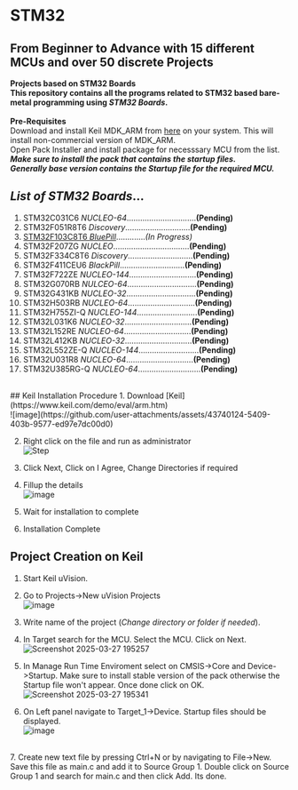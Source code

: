 # STM32
## From Beginner to Advance with 15 different MCUs and over 50 discrete Projects
**Projects based on STM32 Boards
<br>This repository contains all the programs related to STM32 based bare-metal programming using *STM32 Boards*.**
<br>
<br>**Pre-Requisites**
<br>Download and install Keil MDK_ARM from [here](https://www.keil.com/demo/eval/arm.htm) on your system. This will install non-commercial version of MDK_ARM.
<br>Open Pack Installer and install package for necesssary MCU from the list. ***Make sure to install the pack that contains the startup files.<br/>Generally base version contains the Startup file for the required MCU.***
<br>
## *List of STM32 Boards*...
1. STM32C031C6 *NUCLEO-64*...............................**(Pending)**
2. STM32F051R8T6 *Discovery*.............................**(Pending)**
3. [STM32F103C8T6 *BluePill*](STM32F103C8T6).............*(In Progress)*
4. STM32F207ZG *NUCLEO*..................................**(Pending)**
5. STM32F334C8T6 *Discovery*.............................**(Pending)**
6. STM32F411CEU6 *BlackPill*.............................**(Pending)**
7. STM32F722ZE *NUCLEO-144*..............................**(Pending)**
8. STM32G070RB *NULCEO-64*...............................**(Pending)**
9. STM32G431KB *NUCLEO-32*...............................**(Pending)**
10. STM32H503RB *NUCLEO-64*..............................**(Pending)**
11. STM32H755ZI-Q *NUCLEO-144*...........................**(Pending)**
12. STM32L031K6 *NUCLEO-32*..............................**(Pending)**
13. STM32L152RE *NUCLEO-64*..............................**(Pending)**
14. STM32L412KB *NUCLEO-32*..............................**(Pending)**
15. STM32L552ZE-Q *NUCLEO-144*...........................**(Pending)**
16. STM32U031R8 *NUCLEO-64*..............................**(Pending)**
17. STM32U385RG-Q *NUCLEO-64*............................**(Pending)**
<br>
## Keil Installation Procedure
1. Download [Keil](https://www.keil.com/demo/eval/arm.htm)
<br/>![image](https://github.com/user-attachments/assets/43740124-5409-403b-9577-ed97e7dc00d0)

2. Right click on the file and run as administrator
<br/>![Step](https://github.com/user-attachments/assets/d06743c2-8f2d-4e8c-85b2-d2ee5520ff3e)

3. Click Next, Click on I Agree, Change Directories if required
4. Fillup the details
<br/>![image](https://github.com/user-attachments/assets/391b2c45-c876-4e2a-88ec-a3e38a11e280)

5. Wait for installation to complete
6. Installation Complete
## Project Creation on Keil
1. Start Keil uVision.
2. Go to Projects->New uVision Projects
<br>![image](https://github.com/user-attachments/assets/99590765-830d-410a-b37f-0eeaba7828a1)

3. Write name of the project (*Change directory or folder if needed*).<br>
4. In Target search for the MCU. Select the MCU. Click on Next.
<br>![Screenshot 2025-03-27 195257](https://github.com/user-attachments/assets/05eb6bbc-3019-45a8-99cc-441c1be32a2b)
5. In Manage Run Time Enviroment select on CMSIS->Core and Device->Startup. Make sure to install stable version of the pack otherwise the Startup file won't appear. Once done click on OK.
<br>![Screenshot 2025-03-27 195341](https://github.com/user-attachments/assets/72cb737d-e1fd-4a79-9e0c-69389350f3e2)
6. On Left panel navigate to Target_1->Device. Startup files should be displayed.
<br>![image](https://github.com/user-attachments/assets/987327d4-c52e-4ece-9fae-2ba354068a4a)
<br>
7. Create new text file by pressing Ctrl+N or by navigating to File->New. Save this file as main.c and add it to Source Group 1. Double click on Source Group 1 and search for main.c and then click Add. Its done.
